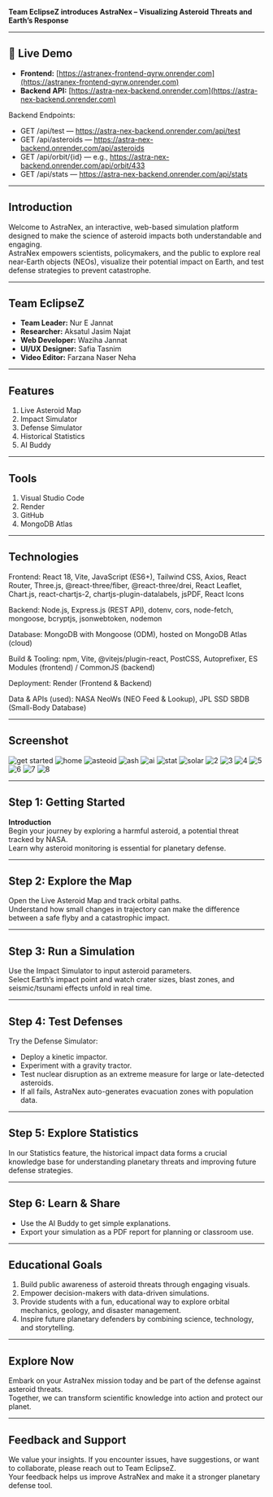 **Team EclipseZ introduces AstraNex – Visualizing Asteroid Threats and Earth’s Response**

---

## 🚀 Live Demo
- **Frontend:** [https://astranex-frontend-qyrw.onrender.com](https://astranex-frontend-qyrw.onrender.com)  
- **Backend API:** [https://astra-nex-backend.onrender.com](https://astra-nex-backend.onrender.com)
  
Backend Endpoints:
- GET /api/test — https://astra-nex-backend.onrender.com/api/test
- GET /api/asteroids — https://astra-nex-backend.onrender.com/api/asteroids
- GET /api/orbit/{id} — e.g., https://astra-nex-backend.onrender.com/api/orbit/433
- GET /api/stats — https://astra-nex-backend.onrender.com/api/stats
  
---
  
## **Introduction**

Welcome to AstraNex, an interactive, web-based simulation platform designed to make the science of asteroid impacts both understandable and engaging.  
AstraNex empowers scientists, policymakers, and the public to explore real near-Earth objects (NEOs), visualize their potential impact on Earth, and test defense strategies to prevent catastrophe.

---

## **Team EclipseZ**

- **Team Leader:** Nur E Jannat
- **Researcher:** Aksatul Jasim Najat
- **Web Developer:** Waziha Jannat
- **UI/UX Designer:** Safia Tasnim
- **Video Editor:** Farzana Naser Neha

---

## **Features**

1. Live Asteroid Map
2. Impact Simulator
3. Defense Simulator
4. Historical Statistics
5. AI Buddy

---

## **Tools**

1. Visual Studio Code
2. Render
3. GitHub
4. MongoDB Atlas

---

## **Technologies**

Frontend: React 18, Vite, JavaScript (ES6+), Tailwind CSS, Axios, React Router, Three.js, @react-three/fiber, @react-three/drei, React Leaflet, Chart.js, react-chartjs-2, chartjs-plugin-datalabels, jsPDF, React Icons

Backend: Node.js, Express.js (REST API), dotenv, cors, node-fetch, mongoose, bcryptjs, jsonwebtoken, nodemon

Database: MongoDB with Mongoose (ODM), hosted on MongoDB Atlas (cloud)

Build & Tooling: npm, Vite, @vitejs/plugin-react, PostCSS, Autoprefixer, ES Modules (frontend) / CommonJS (backend)

Deployment: Render (Frontend & Backend)

Data & APIs (used): NASA NeoWs (NEO Feed & Lookup), JPL SSD SBDB (Small-Body Database)

---

## **Screenshot**


![get started](https://github.com/user-attachments/assets/4cdb5b58-0c8b-4f7c-a429-92c886b91fc8)
![home](https://github.com/user-attachments/assets/faf88acd-d6a5-4d57-b7eb-1bd8378c3be6)
![asteoid](https://github.com/user-attachments/assets/71cb8f9d-d876-4432-bcde-c0472b735c81)
![ash](https://github.com/user-attachments/assets/5104171a-9558-4996-af31-07db836c920a)
![ai](https://github.com/user-attachments/assets/8a0a1022-3051-4dc1-8cd9-4191cf4ad358)
![stat](https://github.com/user-attachments/assets/b187be0f-52fb-4ac3-b9b9-3ec7ef190b4e)
![solar](https://github.com/user-attachments/assets/11c6ba94-e7c5-4ff1-96a2-7e29e7433fa5)
![2](https://github.com/user-attachments/assets/4bcd3ba0-83f6-4d47-b923-dbc833373b52)
![3](https://github.com/user-attachments/assets/391310a2-54a0-4bef-827c-a2b82f310697)
![4](https://github.com/user-attachments/assets/fafc86d0-c3bc-480c-a35e-c3d45b201f99)
![5](https://github.com/user-attachments/assets/f0c9d5f7-d1e8-45bc-9fca-e65ace953e71)
![6](https://github.com/user-attachments/assets/77708016-06bb-4e03-afb1-d0036964ef36)
![7](https://github.com/user-attachments/assets/6c70f0aa-41da-48f4-b5c6-4d79df22e520)
![8](https://github.com/user-attachments/assets/2487abdf-33f4-4db7-9aec-28219ee0b768)

---

## **Step 1: Getting Started**

**Introduction**  
Begin your journey by exploring a harmful asteroid, a potential threat tracked by NASA.  
Learn why asteroid monitoring is essential for planetary defense.

---

## **Step 2: Explore the Map**

Open the Live Asteroid Map and track orbital paths.  
Understand how small changes in trajectory can make the difference between a safe flyby and a catastrophic impact.

---

## **Step 3: Run a Simulation**

Use the Impact Simulator to input asteroid parameters.  
Select Earth’s impact point and watch crater sizes, blast zones, and seismic/tsunami effects unfold in real time.

---

## **Step 4: Test Defenses**

Try the Defense Simulator:

- Deploy a kinetic impactor.
- Experiment with a gravity tractor.
- Test nuclear disruption as an extreme measure for large or late-detected asteroids.
- If all fails, AstraNex auto-generates evacuation zones with population data.

---

## **Step 5: Explore Statistics**

In our Statistics feature, the historical impact data forms a crucial knowledge base for understanding planetary threats and improving future defense strategies.

---

## **Step 6: Learn & Share**

- Use the AI Buddy to get simple explanations.
- Export your simulation as a PDF report for planning or classroom use.

---

## **Educational Goals**

1. Build public awareness of asteroid threats through engaging visuals.
2. Empower decision-makers with data-driven simulations.
3. Provide students with a fun, educational way to explore orbital mechanics, geology, and disaster management.
4. Inspire future planetary defenders by combining science, technology, and storytelling.

---

## **Explore Now**

Embark on your AstraNex mission today and be part of the defense against asteroid threats.  
Together, we can transform scientific knowledge into action and protect our planet.

---

## **Feedback and Support**

We value your insights.
If you encounter issues, have suggestions, or want to collaborate, please reach out to Team EclipseZ.  
Your feedback helps us improve AstraNex and make it a stronger planetary defense tool.
